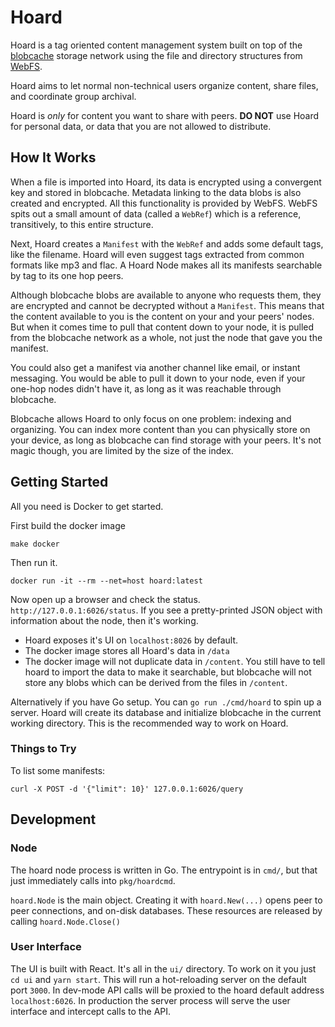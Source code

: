 # Hoard

Hoard is a tag oriented content management system built on top of the [blobcache](https://github.com/brendoncarroll/blobcache) storage network using the file and directory structures from [WebFS](https://github.com/brendoncarroll/webfs).

Hoard aims to let normal non-technical users organize content, share files, and coordinate group archival.

Hoard is *only* for content you want to share with peers.
**DO NOT** use Hoard for personal data, or data that you are not allowed to distribute.

## How It Works
When a file is imported into Hoard, its data is encrypted using a convergent key and stored in blobcache.
Metadata linking to the data blobs is also created and encrypted.
All this functionality is provided by WebFS.
WebFS spits out a small amount of data (called a `WebRef`) which is a reference, transitively, to this entire structure.

Next, Hoard creates a `Manifest` with the `WebRef` and adds some default tags, like the filename.
Hoard will even suggest tags extracted from common formats like mp3 and flac.
A Hoard Node makes all its manifests searchable by tag to its one hop peers.

Although blobcache blobs are available to anyone who requests them, they are encrypted and cannot be decrypted without a `Manifest`.
This means that the content available to you is the content on your and your peers' nodes. But when it comes time to pull that content down to your node, it is pulled from the blobcache network as a whole, not just the node that gave you the manifest.

You could also get a manifest via another channel like email, or instant messaging. You would be able to pull it down to your node, even if your one-hop nodes didn't have it, as long as it was reachable through blobcache.

Blobcache allows Hoard to only focus on one problem: indexing and organizing.
You can index more content than you can physically store on your device, as long as blobcache can find storage with your peers.
It's not magic though, you are limited by the size of the index.


## Getting Started
All you need is Docker to get started.

First build the docker image
```
make docker
```

Then run it.
```
docker run -it --rm --net=host hoard:latest
```

Now open up a browser and check the status. `http://127.0.0.1:6026/status`.
If you see a pretty-printed JSON object with information about the node, then it's working.

- Hoard exposes it's UI on `localhost:8026` by default.
- The docker image stores all Hoard's data in `/data`
- The docker image will not duplicate data in `/content`.
You still have to tell hoard to import the data to make it searchable, but blobcache will not store any blobs which can be derived from the files in `/content`.

Alternatively if you have Go setup. You can `go run ./cmd/hoard` to spin up a server.
Hoard will create its database and initialize blobcache in the current working directory.
This is the recommended way to work on Hoard.

### Things to Try

To list some manifests:
```
curl -X POST -d '{"limit": 10}' 127.0.0.1:6026/query
```

## Development
### Node
The hoard node process is written in Go.
The entrypoint is in `cmd/`, but that just immediately calls into `pkg/hoardcmd`.

`hoard.Node` is the main object.
Creating it with `hoard.New(...)` opens peer to peer connections, and on-disk databases.
These resources are released by calling `hoard.Node.Close()`

### User Interface
The UI is built with React.
It's all in the `ui/` directory.
To work on it you just `cd ui` and `yarn start`.
This will run a hot-reloading server on the default port `3000`.
In dev-mode API calls will be proxied to the hoard default address `localhost:6026`.
In production the server process will serve the user interface and intercept calls to the API.
